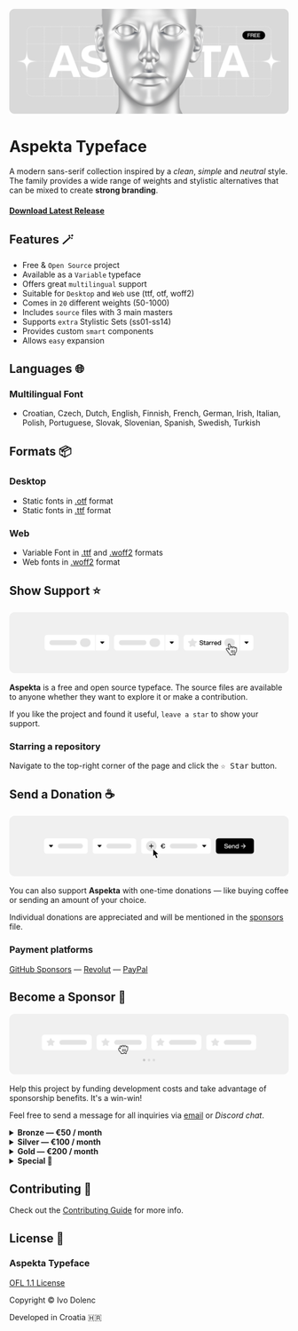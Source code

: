 <p align="center">
    <img src=".assets/aspekta.png">
</p>

# Aspekta Typeface

A modern sans-serif collection inspired by a _clean_, _simple_ and _neutral_ style. The family provides a wide range of weights and stylistic alternatives that can be mixed to create **strong branding**.

#### [Download Latest Release](https://github.com/ivodolenc/aspekta/releases/latest)

## Features 🪄

- Free & `Open Source` project
- Available as a `Variable` typeface
- Offers great `multilingual` support
- Suitable for `Desktop` and `Web` use (ttf, otf, woff2)
- Comes in `20` different weights (50-1000)
- Includes `source` files with 3 main masters
- Supports `extra` Stylistic Sets (ss01-ss14)
- Provides custom `smart` components
- Allows `easy` expansion

## Languages 🌐

### Multilingual Font

- Croatian, Czech, Dutch, English, Finnish, French, German, Irish, Italian, Polish, Portuguese, Slovak, Slovenian, Spanish, Swedish, Turkish

## Formats 📦

### Desktop

- Static fonts in [.otf](./fonts/otf/) format
- Static fonts in [.ttf](./fonts/ttf/) format

### Web

- Variable Font in [.ttf](./fonts/variable/) and [.woff2](./fonts/variable/) formats
- Web fonts in [.woff2](./fonts/webfonts/) format

## Show Support ⭐

<p align="center">
    <img src=".assets/show-support.svg">
</p>

**Aspekta** is a free and open source typeface. The source files are available to anyone whether they want to explore it or make a contribution.

If you like the project and found it useful, `leave a star` to show your support.

### Starring a repository

Navigate to the top-right corner of the page and click the <kbd>☆ Star</kbd> button.

## Send a Donation ☕

<p align="center">
    <img src=".assets/send-donation.svg">
</p>

You can also support **Aspekta** with one-time donations — like buying coffee or sending an amount of your choice.

Individual donations are appreciated and will be mentioned in the [sponsors](SPONSORS.md) file.

### Payment platforms

<p>
<a href="https://github.com/sponsors/ivodolenc">GitHub Sponsors</a>
<span>—</span>
<a href="https://revolut.me/ivodolenc">Revolut</a>
<span>—</span>
<a href="https://paypal.me/ivodolenc">PayPal</a>
</p>

## Become a Sponsor 🤑

<p align="center">
    <img src=".assets/become-sponsor.svg">
</p>

Help this project by funding development costs and take advantage of sponsorship benefits. It's a win-win!

Feel free to send a message for all inquiries via <a href="mailto:ivodolenc@gmail.com" title="ivodolenc@gmail.com">email</a> or <i title="ivodolenc#0591">Discord chat</i>.

<details>
  <summary><strong>Bronze — €50 / month</strong></summary>
  <p>

- Small logo placement on the repository [home](README.md) page
- Small logo placement in the [sponsors](SPONSORS.md) file
  </p>
</details>

<details>
  <summary><strong>Silver — €100 / month</strong></summary>
  <p>

- Medium logo placement on the repository [home](README.md) page
- Medium logo placement in the [sponsors](SPONSORS.md) file
    </p>
  </details>

<details>
  <summary><strong>Gold — €200 / month</strong></summary>
  <p>

- Large logo placement on the repository [home](README.md) page
- Large logo placement in the [sponsors](SPONSORS.md) file
- Logo placement in a special section of each [release](https://github.com/ivodolenc/aspekta/releases)
  </p>
</details>

<details>
  <summary><strong>Special 💎</strong></summary>
  <p>

- Let's discuss about this!
  </p>
</details>

## Contributing 🤝

Check out the [Contributing Guide](CONTRIBUTING.md) for more info.

## License 📃

### Aspekta Typeface

[OFL 1.1 License](LICENSE.txt)

Copyright © Ivo Dolenc

Developed in Croatia 🇭🇷
